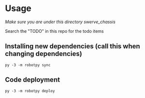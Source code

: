 # Usage

*Make sure you are under this directory swerve_chassis*

Search the "TODO" in this repo for the todo items

## Installing new dependencies (call this when changing dependencies)

```
py -3 -m robotpy sync
```

## Code deployment
```
py -3 -m robotpy deploy
```
